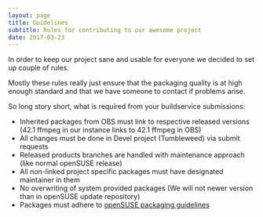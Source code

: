 ```yaml
---
layout: page
title: Guidelines
subtitle: Rules for contributing to our awesome project
date: 2017-03-23
---
```


In order to keep our project sane and usable for everyone we decided to set up
couple of rules.

Mostly these rules really just ensure that the packaging quality is at high
enough standard and that we have someone to contact if problems arise.

So long story short, what is required from your buildservice submissions:

 * Inherited packages from OBS must link to respective released versions (42.1 ffmpeg in our instance links to 42.1 ffmpeg in OBS)
 * All changes must be done in Devel project (Tumbleweed) via submit requests
 * Released products branches are handled with maintenance approach (like normal openSUSE release)
 * All non-linked project specific packages must have designated maintainer in them
 * No overwriting of system provided packages (We will not newer version than in openSUSE update repository)
 * Packages must adhere to [openSUSE packaging guidelines](https://en.opensuse.org/openSUSE:Packaging_guidelines)
